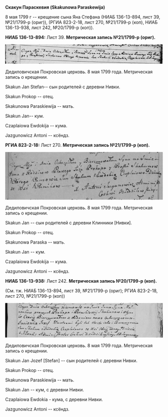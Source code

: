 **Скакун Параскевия (Skakunowa Paraskewija)**

8 мая 1799 г -- крещение сына Яна Стефана (НИАБ 136-13-894, лист 39,
№21/1799-р (ориг)), (РГИА 823-2-18, лист 270, №21/1799-р (коп), НИАБ
136-13-938, лист 242, №20/1799-р (коп)).

**НИАБ 136-13-894:** Лист 39. **Метрическая запись №21/1799-р (ориг).**

![](./media/233fcacc3a981589232d693b7f747a2f5553f2eb.png)

Дедиловичская Покровская церковь. 8 мая 1799 года. Метрическая запись о
крещении.

Skakun Jan Stefan-- сын родителей с деревни Нивки.

Skakun Prokop -- отец.

Skakunowa Paraskiewija -- мать.

Skakun Jan-- кум.

Czaplaiowa Ewdokija -- кума.

Jazgunowicz Antoni -- ксёндз.

**РГИА 823-2-18:** Лист 270. **Метрическая запись №21/1799-р (коп).**

![](./media/234a2a1cb02c0f7e5b5579a397110677a3259e3f.png)

Дедиловичская Покровская церковь. 8 мая 1799 года. Метрическая запись о
крещении.

Skakun Jan -- сын родителей с деревни Клинники \[Нивки\].

Skakun Prokop -- отец.

Skakunowa Paraska -- мать.

Skakun Jan -- кум.

Czaplaiowa Ewdokija -- кума.

Jazgunowicz Antoni -- ксёндз.

**НИАБ 136-13-938:** Лист 242. **Метрическая запись №20/1799-р (коп).**

(См. тж. НИАБ 136-13-894, лист 39, №21/1799-р (ориг); РГИА 823-2-18,
лист 270, №21/1799-р (коп))

![](./media/dae0234b8e1cc8f0a47a2a0757c55234b7995e11.png)

Дедиловичская Покровская церковь. 8 мая 1799 года. Метрическая запись о
крещении.

Skakun Jan Jozef \[Stefan\] -- сын родителей с деревни Нивки.

Skakun Prokop -- отец.

Skakunowa Paraskiewija -- мать.

Skakun Jan -- кум, с деревни Нивки.

Czaplaiowa Ewdokia - кума, с деревни Нивки.

Jazgunowicz Antoni -- ксёндз.
